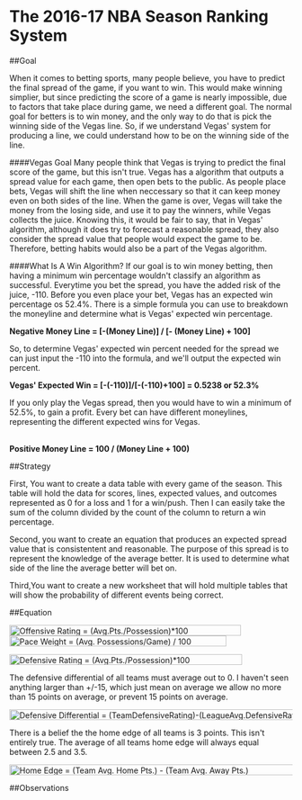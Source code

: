 # The 2016-17 NBA Season Ranking System</br>
##Goal

When it comes to betting sports, many people believe, you have to predict the final spread of the game, if you want to win. This would make winning simplier, but since predicting the score of a game is nearly impossible, due to factors that take place during game, we need a different goal. The normal goal for betters is to win money, and the only way to do that is pick the winning side of the Vegas line. So, if we understand Vegas' system for producing a line, we could understand how to be on the winning side of the line.

####Vegas Goal
Many people think that Vegas is trying to predict the final score of the game, but this isn't true. Vegas has a algorithm that outputs a spread value for each game, then open bets to the public. As people place bets, Vegas will shift the line when neccessary so that it can keep money even on both sides of the line. When the game is over, Vegas will take the money from the losing side, and use it to pay the winners, while Vegas collects the juice. Knowing this, it would be fair to say, that in Vegas' algorithm, although it does try to forecast a reasonable spread, they also consider the spread value that people would expect the game to be. Therefore, betting habits would also be a part of the Vegas algorithm.

####What Is A Win Algorithm?
If our goal is to win money betting, then having a minimum win percentage wouldn't classify an algorithm as successful. Everytime you bet the spread, you have the added risk of the juice, -110. Before you even place your bet, Vegas has an expected win percentage os 52.4%. There is a simple formula you can use to breakdown the moneyline and determine what is Vegas' expected win percentage.

<strong>Negative Money Line = [-(Money Line)] / [- (Money Line) + 100]</strong></br>

So, to determine Vegas' expected win percent needed for the spread we can just input the -110 into the formula, and we'll output the expected win percent.</br>

<strong>Vegas' Expected Win = [-(-110)]/[-(-110)+100] = 0.5238 or 52.3%</strong></br>

If you only play the Vegas spread, then you would have to win a minimum of 52.5%, to gain a profit. Every bet can have different moneylines, representing the different expected wins for Vegas.</br></br>

<strong>Positive Money Line = 100 / (Money Line + 100)</strong></br>

##Strategy

First, You want to create a data table with every game of the season. This table will hold the data for scores, lines, expected values, and outcomes represented as 0 for a loss and 1 for a win/push. Then I can easily take the sum of the column divided by the count of the column to return a win percentage.</br>

Second, you want to create an equation that produces an expected spread value that is consistentent and reasonable. The purpose of this spread is to represent the knowledge of the average better. It is used to determine what side of the line the average better will bet on.</br>

Third,You want to create a new worksheet that will hold multiple tables that will show the probability of different events being correct.

##Equation

<!-- Offensive Rating -->

<img src="http://www.sciweavers.org/tex2img.php?eq=Offensive%20Rating%20%3D%20%28Avg.Pts.%2FPossession%29%2A100&bc=White&fc=Black&im=jpg&fs=12&ff=arev&edit=0" align="center" border="0" alt="Offensive Rating = (Avg.Pts./Possession)*100" width="412" height="19" />

<!-- Pace -->

<img src="http://www.sciweavers.org/tex2img.php?eq=Pace%20Weight%20%3D%20%28Avg.%20Possessions%2FGame%29%20%2F%20100&bc=White&fc=Black&im=jpg&fs=12&ff=arev&edit=0" align="center" border="0" alt="Pace Weight = (Avg. Possessions/Game) / 100" width="386" height="19" />

<!-- Defensive Rating -->

<img src="http://www.sciweavers.org/tex2img.php?eq=Defensive%20Rating%20%3D%20%28Avg.Pts.%2FPossession%29%2A100&bc=White&fc=Black&im=jpg&fs=12&ff=arev&edit=0" align="center" border="0" alt="Defensive Rating = (Avg.Pts./Possession)*100" width="414" height="19" /></br>

The defensive differential of all teams must average out to 0. I haven't seen anything larger than +/-15, which just mean on average we allow no more than 15 points on average, or prevent 15 points on average.</br>

<img src="http://www.sciweavers.org/tex2img.php?eq=Defensive%20Differential%20%3D%20%28TeamDefensiveRating%29-%28LeagueAvg.DefensiveRating%29&bc=White&fc=Black&im=jpg&fs=12&ff=arev&edit=0" align="center" border="0" alt="Defensive Differential = (TeamDefensiveRating)-(LeagueAvg.DefensiveRating)" width="712" height="19" />

<!-- Home Edge -->

There is a belief the the home edge of all teams is 3 points. This isn't entirely true. The average of all teams home edge will always equal between 2.5 and 3.5.</br>

<img src="http://www.sciweavers.org/tex2img.php?eq=Home%20Edge%20%3D%20%28Team%20Avg.%20Home%20Pts.%29%20-%20%28Team%20Avg.%20Away%20Pts.%29&bc=White&fc=Black&im=jpg&fs=12&ff=arev&edit=0" align="center" border="0" alt="Home Edge = (Team Avg. Home Pts.) - (Team Avg. Away Pts.)" width="508" height="19" />

<!-- Strength of Schedule -->

<!-- Team Rating -->

##Observations
